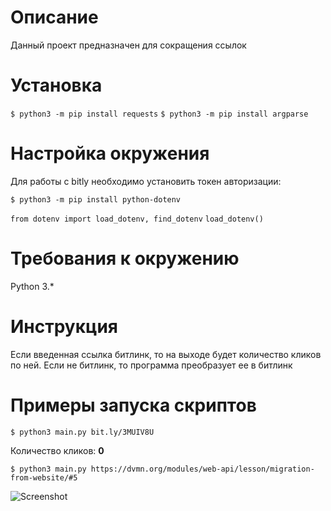 Описание
=
Данный проект предназначен для сокращения ссылок

Установка
=

```$ python3 -m pip install requests```
```$ python3 -m pip install argparse```

Настройка окружения
=

Для работы с bitly необходимо установить токен авторизации:

```$ python3 -m pip install python-dotenv```

```from dotenv import load_dotenv, find_dotenv```
```load_dotenv()```

Требования к окружению
=
Python 3.*

Инструкция
=

Если введенная ссылка битлинк, то на выходе будет количество кликов по ней.
Если не битлинк, то программа преобразует ее в битлинк

Примеры запуска скриптов
=

```$ python3 main.py bit.ly/3MUIV8U```

Количество кликов: **0**

```$ python3 main.py https://dvmn.org/modules/web-api/lesson/migration-from-website/#5```

![Screenshot](https://drive.google.com/file/d/10cKe_zAHuwjSpoppwgkjp_ruwTpy7TED/view?usp=sharing)

